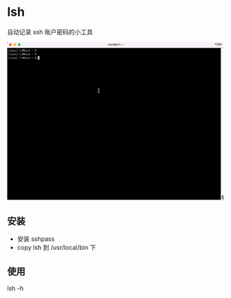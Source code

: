 # lsh
自动记录 ssh 账户密码的小工具


<img src="./usage.gif"/>

## 安装
- 安装 sshpass
- copy lsh 到 /usr/local/bin 下

## 使用

lsh -h
